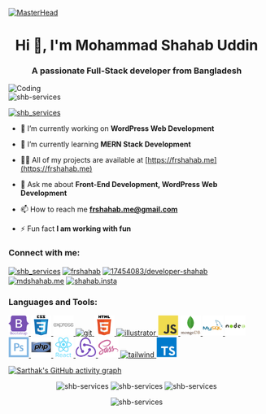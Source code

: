 [![MasterHead](https://github.com/shb-services/shb-services/blob/main/68747470733a2f2f63686b736b696c6c732e636f6d2f77702d636f6e74656e742f75706c6f6164732f323032302f30342f504e432d416e696d617465642d42616e6e6572732e676966.gif)](https://frshahab.me)
<h1 align="center">Hi 👋, I'm Mohammad Shahab Uddin</h1>
<h3 align="center">A passionate Full-Stack developer from Bangladesh</h3>


<img align="right" alt="Coding" width="600" src="https://miro.medium.com/max/680/1*IRGHmiGsa16stedQvIaZfw.gif">


<p align="left"> <img src="https://komarev.com/ghpvc/?username=shb-services&label=Profile%20views&color=0e75b6&style=flat" alt="shb-services" /> </p>


<p align="left"> <a href="https://twitter.com/shb_services" target="blank"><img src="https://img.shields.io/twitter/follow/shb_services?logo=twitter&style=for-the-badge" alt="shb_services" /></a> </p>

- 🔭 I’m currently working on **WordPress Web Development**

- 🌱 I’m currently learning **MERN Stack Development**

- 👨‍💻 All of my projects are available at [https://frshahab.me](https://frshahab.me)

- 💬 Ask me about **Front-End Development, WordPress Web Development**

- 📫 How to reach me **frshahab.me@gmail.com**

- ⚡ Fun fact **I am working with fun**

<h3 align="left">Connect with me:</h3>
<p align="left">
<a href="https://twitter.com/shb_services" target="blank"><img align="center" src="https://raw.githubusercontent.com/rahuldkjain/github-profile-readme-generator/master/src/images/icons/Social/twitter.svg" alt="shb_services" height="30" width="40" /></a>
<a href="https://linkedin.com/in/frshahab" target="blank"><img align="center" src="https://raw.githubusercontent.com/rahuldkjain/github-profile-readme-generator/master/src/images/icons/Social/linked-in-alt.svg" alt="frshahab" height="30" width="40" /></a>
<a href="https://stackoverflow.com/users/17454083/developer-shahab" target="blank"><img align="center" src="https://raw.githubusercontent.com/rahuldkjain/github-profile-readme-generator/master/src/images/icons/Social/stack-overflow.svg" alt="17454083/developer-shahab" height="30" width="40" /></a>
<a href="https://fb.com/mdshahab.me" target="blank"><img align="center" src="https://raw.githubusercontent.com/rahuldkjain/github-profile-readme-generator/master/src/images/icons/Social/facebook.svg" alt="mdshahab.me" height="30" width="40" /></a>
<a href="https://instagram.com/shahab.insta" target="blank"><img align="center" src="https://raw.githubusercontent.com/rahuldkjain/github-profile-readme-generator/master/src/images/icons/Social/instagram.svg" alt="shahab.insta" height="30" width="40" /></a>
</p>

<h3 align="left">Languages and Tools:</h3>
<p align="left"> <a href="https://getbootstrap.com" target="_blank" rel="noreferrer"> <img src="https://raw.githubusercontent.com/devicons/devicon/master/icons/bootstrap/bootstrap-plain-wordmark.svg" alt="bootstrap" width="40" height="40"/> </a> <a href="https://www.w3schools.com/css/" target="_blank" rel="noreferrer"> <img src="https://raw.githubusercontent.com/devicons/devicon/master/icons/css3/css3-original-wordmark.svg" alt="css3" width="40" height="40"/> </a> <a href="https://expressjs.com" target="_blank" rel="noreferrer"> <img src="https://raw.githubusercontent.com/devicons/devicon/master/icons/express/express-original-wordmark.svg" alt="express" width="40" height="40"/> </a> <a href="https://git-scm.com/" target="_blank" rel="noreferrer"> <img src="https://www.vectorlogo.zone/logos/git-scm/git-scm-icon.svg" alt="git" width="40" height="40"/> </a> <a href="https://www.w3.org/html/" target="_blank" rel="noreferrer"> <img src="https://raw.githubusercontent.com/devicons/devicon/master/icons/html5/html5-original-wordmark.svg" alt="html5" width="40" height="40"/> </a> <a href="https://www.adobe.com/in/products/illustrator.html" target="_blank" rel="noreferrer"> <img src="https://www.vectorlogo.zone/logos/adobe_illustrator/adobe_illustrator-icon.svg" alt="illustrator" width="40" height="40"/> </a> <a href="https://developer.mozilla.org/en-US/docs/Web/JavaScript" target="_blank" rel="noreferrer"> <img src="https://raw.githubusercontent.com/devicons/devicon/master/icons/javascript/javascript-original.svg" alt="javascript" width="40" height="40"/> </a> <a href="https://www.mongodb.com/" target="_blank" rel="noreferrer"> <img src="https://raw.githubusercontent.com/devicons/devicon/master/icons/mongodb/mongodb-original-wordmark.svg" alt="mongodb" width="40" height="40"/> </a> <a href="https://www.mysql.com/" target="_blank" rel="noreferrer"> <img src="https://raw.githubusercontent.com/devicons/devicon/master/icons/mysql/mysql-original-wordmark.svg" alt="mysql" width="40" height="40"/> </a> <a href="https://nodejs.org" target="_blank" rel="noreferrer"> <img src="https://raw.githubusercontent.com/devicons/devicon/master/icons/nodejs/nodejs-original-wordmark.svg" alt="nodejs" width="40" height="40"/> </a> <a href="https://www.photoshop.com/en" target="_blank" rel="noreferrer"> <img src="https://raw.githubusercontent.com/devicons/devicon/master/icons/photoshop/photoshop-line.svg" alt="photoshop" width="40" height="40"/> </a> <a href="https://www.php.net" target="_blank" rel="noreferrer"> <img src="https://raw.githubusercontent.com/devicons/devicon/master/icons/php/php-original.svg" alt="php" width="40" height="40"/> </a> <a href="https://reactjs.org/" target="_blank" rel="noreferrer"> <img src="https://raw.githubusercontent.com/devicons/devicon/master/icons/react/react-original-wordmark.svg" alt="react" width="40" height="40"/> </a> <a href="https://redux.js.org" target="_blank" rel="noreferrer"> <img src="https://raw.githubusercontent.com/devicons/devicon/master/icons/redux/redux-original.svg" alt="redux" width="40" height="40"/> </a> <a href="https://sass-lang.com" target="_blank" rel="noreferrer"> <img src="https://raw.githubusercontent.com/devicons/devicon/master/icons/sass/sass-original.svg" alt="sass" width="40" height="40"/> </a> <a href="https://tailwindcss.com/" target="_blank" rel="noreferrer"> <img src="https://www.vectorlogo.zone/logos/tailwindcss/tailwindcss-icon.svg" alt="tailwind" width="40" height="40"/> </a> <a href="https://www.typescriptlang.org/" target="_blank" rel="noreferrer"> <img src="https://raw.githubusercontent.com/devicons/devicon/master/icons/typescript/typescript-original.svg" alt="typescript" width="40" height="40"/> </a> </p>

[![Sarthak's GitHub activity graph](https://activity-graph.herokuapp.com/graph?username=shb-services&&theme=xcode)](https://github.com/shb-services)

<p align="center"> 
  <img height="180em" width="420" src="https://github-readme-stats.vercel.app/api?username=shb-services&show_icons=true&theme=tokyonight" alt="shb-services" /> 
  <img height="180em" width="420" src="https://github-readme-stats.vercel.app/api/top-langs/?username=shb-services&layout=compact&theme=tokyonight" alt="shb-services" />
  <img height="180em" src="https://github-readme-streak-stats.herokuapp.com/?user=shb-services&&theme=tokyonight" alt="shb-services"/>
</p>

<p align="center">
  <img width='800' src="https://github.com/shb-services/shb-services/blob/main/github-contribution-grid-snake.svg" alt="shb-services" />
</p>
